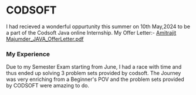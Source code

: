 # CODSOFT
I had recieved a wonderful oppurtunity this summer on 10th May,2024 to be a part of the Codsoft Java online Internship. 
My Offer Letter:-
[Amitrajit Majumder_JAVA_OfferLetter.pdf](https://github.com/AMit042003/CODSOFT/files/15398440/Amitrajit.Majumder_JAVA_OfferLetter.pdf)
### My Experience
Due to my Semester Exam starting from June, I had a race with time and thus ended up solving 3 problem sets provided by codsoft.
The Journey was very enriching from a Beginner's POV and the problem sets provided by CODSOFT were amazing to do.
